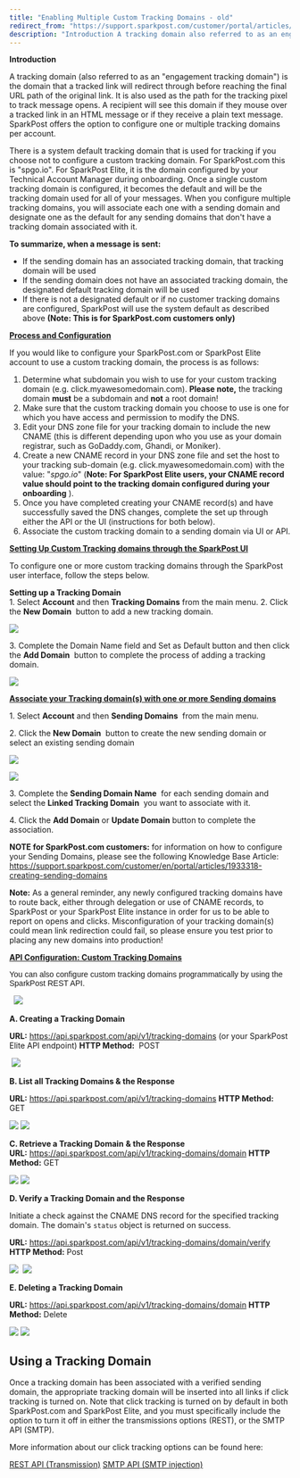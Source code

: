 ```yaml
---
title: "Enabling Multiple Custom Tracking Domains - old"
redirect_from: "https://support.sparkpost.com/customer/portal/articles/2139249-enabling-multiple-custom-tracking-domains---old"
description: "Introduction A tracking domain also referred to as an engagement tracking domain is the domain that a tracked link will redirect through before reaching the final URL path of the original link It is also used as the path for the tracking pixel to track message opens A recipient will..."
---
```


**Introduction**

A tracking domain (also referred to as an "engagement tracking domain") is the domain that a tracked link will redirect through before reaching the final URL path of the original link. It is also used as the path for the tracking pixel to track message opens. A recipient will see this domain if they mouse over a tracked link in an HTML message or if they receive a plain text message. SparkPost offers the option to configure one or multiple tracking domains per account.

There is a system default tracking domain that is used for tracking if you choose not to configure a custom tracking domain. For SparkPost.com this is "spgo.io". For SparkPost Elite, it is the domain configured by your Technical Account Manager during onboarding. Once a single custom tracking domain is configured, it becomes the default and will be the tracking domain used for all of your messages. When you configure multiple tracking domains, you will associate each one with a sending domain and designate one as the default for any sending domains that don't have a tracking domain associated with it.

**To summarize, when a message is sent:** 

*   If the sending domain has an associated tracking domain, that tracking domain will be used
*   If the sending domain does not have an associated tracking domain, the designated default tracking domain will be used
*   If there is not a designated default or if no customer tracking domains are configured, SparkPost will use the system default as described above **(Note: This is for SparkPost.com customers only)** 

**<u>Process and Configuration</u>**                      

If you would like to configure your SparkPost.com or SparkPost Elite account to use a custom tracking domain, the process is as follows:

1.  Determine what subdomain you wish to use for your custom tracking domain (e.g. click.myawesomedomain.com). **Please note,**       the tracking domain **must** be a subdomain and **not** a root domain!
2.  Make sure that the custom tracking domain you choose to use is one for which you have access and permission to modify the DNS.
3.  Edit your DNS zone file for your tracking domain to include the new CNAME (this is different depending upon who you use as your domain registrar, such as GoDaddy.com, Ghandi, or Moniker).
4.  Create a new CNAME record in your DNS zone file and set the host to your tracking sub-domain (e.g. click.myawesomedomain.com) with the value: "*spgo.io*" (**Note: For SparkPost Elite users, your CNAME record value should point to the tracking domain configured during your onboarding**                                                                                                                         ).
5.  Once you have completed creating your CNAME record(s) and have successfully saved the DNS changes, complete the set up through either the API or the UI (instructions for both below).
6.  Associate the custom tracking domain to a sending domain via UI or API.

<u>​**Setting Up Custom Tracking domains through the SparkPost UI**</u> 

To configure one or more custom tracking domains through the SparkPost user interface, follow the steps below.

**Setting up a Tracking Domain**                     
1\. Select **Account** and then **Tracking Domains** from the main menu.
2\. Click the **New Domain**        button to add a new tracking domain.

![](media/enabling-multiple-custom-tracking-domains-old/Screenshot_2015-09-25_13.14.55_original.png)

3\. Complete the Domain Name field and Set as Default button and then click the **Add Domain**        button to complete the process of adding a tracking domain.

![](media/enabling-multiple-custom-tracking-domains-old/Screenshot_2015-09-25_13.15.33_original.png)

<u>**Associate your Tracking domain(s) with one or more Sending domains**</u> 

1\. Select **Account** and then **Sending Domains**         from the main menu.

2\. Click the **New Domain**        button to create the new sending domain or select an existing sending domain

![](media/enabling-multiple-custom-tracking-domains-old/thefirststep_addingasendingdomain_original.png)

![](media/enabling-multiple-custom-tracking-domains-old/iFI03BXIU087UckKbdV5laDnCvu7zW.png)

3\. Complete the **Sending Domain Name**             for each sending domain and select the **Linked Tracking Domain**                 you want to associate with it.

4\. Click the **Add Domain**        or **Update Domain**        button to complete the association.

**NOTE for SparkPost.com customers:**                              for information on how to configure your Sending Domains, please see the following Knowledge Base Article:
https://support.sparkpost.com/customer/en/portal/articles/1933318-creating-sending-domains

**Note:** As a general reminder, any newly configured tracking domains have to route back, either through delegation or use of CNAME records, to SparkPost or your SparkPost Elite instance in order for us to be able to report on opens and clicks. Misconfiguration of your tracking domain(s) could mean link redirection could fail, so please ensure you test prior to placing any new domains into production!

<u>**API Configuration: Custom Tracking Domains**</u> 

<font face="arial, helvetica, sans-serif">You can also configure custom tracking domains programmatically by using the SparkPost REST API.</font>

  ![](media/enabling-multiple-custom-tracking-domains-old/Tracking_Domains_Attributes_original.png)

**A. Creating a Tracking Domain**                           

**URL:** https://api.sparkpost.com/api/v1/tracking-domains (or your SparkPost Elite API endpoint)
**HTTP Method:**         POST 

 ![](media/enabling-multiple-custom-tracking-domains-old/Example_Creating_a_Tracking_Domain_original.png)

 **B. List all Tracking Domains & the Response**                                         

**URL:** https://api.sparkpost.com/api/v1/tracking-domains
**HTTP Method:**         GET

![](media/enabling-multiple-custom-tracking-domains-old/Example_List_of_all_Tracking_Domains_original.png)
![](media/enabling-multiple-custom-tracking-domains-old/Example_List_Tracking_Response_original.png)

**C. Retrieve a Tracking Domain**                            **& the Response**             
**URL:** https://api.sparkpost.com/api/v1/tracking-domains/domain
**HTTP Method:**         GET

![](media/enabling-multiple-custom-tracking-domains-old/Example_Retrieve_a_Tracking_Domain_original.png)
![](media/enabling-multiple-custom-tracking-domains-old/Example_Response_Retrieve_original.png)

**D. Verify a Tracking Domain and the Response**                                          

Initiate a check against the CNAME DNS record for the specified tracking domain. The domain's `status` object is returned on success.

**URL:** https://api.sparkpost.com/api/v1/tracking-domains/domain/verify
**HTTP Method:**         Post

![](media/enabling-multiple-custom-tracking-domains-old/Example_Verify_a_Tracking_Domain_original.png)
 ![](media/enabling-multiple-custom-tracking-domains-old/Example_Response_Verify_original.png)

**E. Deleting a Tracking Domain**                           

**URL:** https://api.sparkpost.com/api/v1/tracking-domains/domain
**HTTP Method:**         Delete

![](media/enabling-multiple-custom-tracking-domains-old/Example_Delete_a_Tracking_Domain_original.png)
![](media/enabling-multiple-custom-tracking-domains-old/Example_Delete_a_Tracking_Domain_Response_original.png)

## Using a Tracking Domain 

Once a tracking domain has been associated with a verified sending domain, the appropriate tracking domain will be inserted into all links if click tracking is turned on. Note that click tracking is turned on by default in both SparkPost.com and SparkPost Elite, and you must specifically include the option to turn it off in either the transmissions options (REST), or the SMTP API (SMTP). 

More information about our click tracking options can be found here:

[REST API (Transmission)](https://developers.sparkpost.com/api/#/reference/transmissions)
[SMTP API (SMTP injection)](https://developers.sparkpost.com/api/#/reference/smtp-api)
